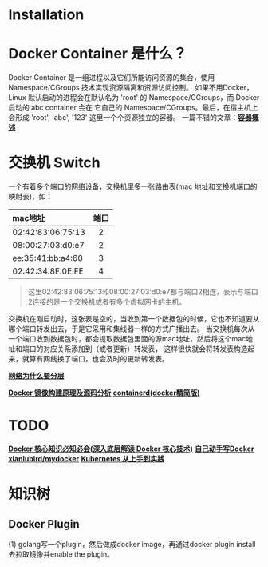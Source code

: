 
# Installation





# Docker Container 是什么？
Docker Container 是一组进程以及它们所能访问资源的集合，使用 Namespace/CGroups 技术实现资源隔离和资源访问控制。
如果不用Docker，Linux 默认启动的进程会在默认名为 'root' 的 Namespace/CGroups，而 Docker 启动的 abc container 会在
它自己的 Namespace/CGroups。最后，在宿主机上会形成 'root', 'abc', '123' 这里一个个资源独立的容器。
一篇不错的文章：**[容器概述](https://segmentfault.com/a/1190000006908063)**

# 交换机 Switch
一个有着多个端口的网络设备，交换机里多一张路由表(mac 地址和交换机端口的映射表)，如：

| mac地址 | 端口 |
| :--- | :---: |
| 02:42:83:06:75:13 | 2 |
| 08:00:27:03:d0:e7 | 2 |
| ee:35:41:bb:a4:60 | 3 |
| 02:42:34:8F:0E:FE | 4 |

> 这里02:42:83:06:75:13和08:00:27:03:d0:e7都与端口2相连，表示与端口2连接的是一个交换机或者有多个虚拟网卡的主机。

交换机在刚启动时，这张表是空的，当收到第一个数据包的时候，它也不知道要从哪个端口转发出去，于是它采用和集线器一样的方式广播出去。
当交换机每次从一个端口收到数据包时，都会提取数据包里面的源mac地址，然后将这个mac地址和端口的对应关系添加到（或者更新）转发表，
这样很快就会将转发表构造起来，就算有网线换了端口，也会及时的更新转发表。


**[网络为什么要分层](https://segmentfault.com/a/1190000008741770)**


**[Docker 镜像构建原理及源码分析](https://gitbook.cn/books/5d0b4be966a9e7233095d290/index.html)**
**[containerd(docker精简版)](https://containerd.io/)**


# TODO
**[Docker 核心知识必知必会(深入底层解读 Docker 核心技术)](https://gitbook.cn/gitchat/column/5d70cfdc4dc213091bfca46f)**
**[自己动手写Docker](http://www.duokan.com/reader/www/app.html?id=af432a1b21c645b09fcae2581d340c76)**
**[xianlubird/mydocker](https://github.com/xianlubird/mydocker)**
**[Kubernetes 从上手到实践](https://juejin.im/book/5b9b2dc86fb9a05d0f16c8ac)**



# 知识树



## Docker Plugin
(1) golang写一个plugin，然后做成docker image，再通过docker plugin install去拉取镜像并enable the plugin。

